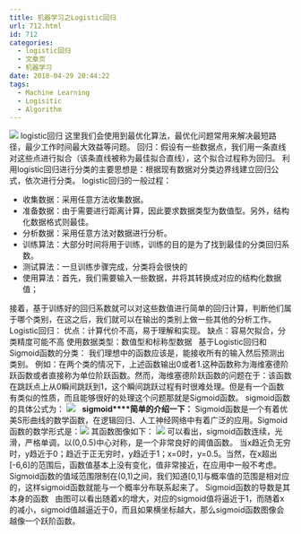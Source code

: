 ```yaml
---
title: 机器学习之Logistic回归
url: 712.html
id: 712
categories:
  - logistic回归
  - 文章页
  - 机器学习
date: 2018-04-29 20:44:22
tags:
  - Machine Learning
  - Logisitic
  - Algorithm
---
```


![](http://47.100.4.8/wp-content/uploads/2018/04/timg.jpg) logistic回归 这里我们会使用到最优化算法，最优化问题常用来解决最短路径，最少工作时间最大效益等问题。 回归：假设有一些数据点，我们用一条直线对这些点进行拟合（该条直线被称为最佳拟合直线），这个拟合过程称为回归。 利用logistic回归进行分类的主要思想是：根据现有数据对分类边界线建立回归公式，依次进行分类。 logistic回归的一般过程：

*   收集数据：采用任意方法收集数据。
*   准备数据：由于需要进行距离计算，因此要求数据类型为数值型。另外，结构化数据格式则最佳。
*   分析数据：采用任意方法对数据进行分析。
*   训练算法：大部分时间将用于训练，训练的目的是为了找到最佳的分类回归系数。
*   测试算法：一旦训练步骤完成，分类将会很快的
*   使用算法：首先，我们需要输入一些数据，并将其转换成对应的结构化数据值；

接着，基于训练好的回归系数就可以对这些数值进行简单的回归计算，判断他们属于哪个类别，在这之后，我们就可以在输出的类别上做一些其他的分析工作。   Logistic回归： 优点：计算代价不高，易于理解和实现。 缺点：容易欠拟合，分类精度可能不高 使用数据类型：数值型和标称型数据   基于Logistic回归和Sigmoid函数的分类： 我们理想中的函数应该是，能接收所有的输入然后预测出类别。 例如：在两个类的情况下，上述函数输出0或者1.这种函数称为海维塞德阶跃函数或者直接称为单位阶跃函数。然而，海维塞德阶跃函数的问题在于：该函数在跳跃点上从0瞬间跳跃到1，这个瞬间跳跃过程有时很难处理。但是有一个函数有类似的性质，而且能够很好的处理这个问题那就是Sigmoid函数。 sigmoid函数的具体公式为： ![](http://47.100.4.8/wp-content/uploads/2018/04/1111111.png)   **sigmoid****简单的介绍一下：** Sigmoid函数是一个有着优美S形曲线的数学函数，在逻辑回归、人工神经网络中有着广泛的应用。Sigmoid函数的数学形式是：![](http://47.100.4.8/wp-content/uploads/2018/04/1111111.png) 其函数图像如下： ![](http://47.100.4.8/wp-content/uploads/2018/05/123141323213.png) 可以看出，sigmoid函数连续，光滑，严格单调，以(0,0.5)中心对称，是一个非常良好的阈值函数。 当x趋近负无穷时，y趋近于0；趋近于正无穷时，y趋近于1；x=0时，y=0.5。当然，在x超出\[-6,6\]的范围后，函数值基本上没有变化，值非常接近，在应用中一般不考虑。 Sigmoid函数的值域范围限制在(0,1)之间，我们知道\[0,1\]与概率值的范围是相对应的，这样sigmoid函数就能与一个概率分布联系起来了。 Sigmoid函数的导数是其本身的函数   由图可以看出随着x的增大，对应的sigmoid值将逼近于1，而随着x的减小，sigmoid值越逼近于0，而且如果横坐标越大，那么sigmoid函数图像会越像一个跃阶函数。